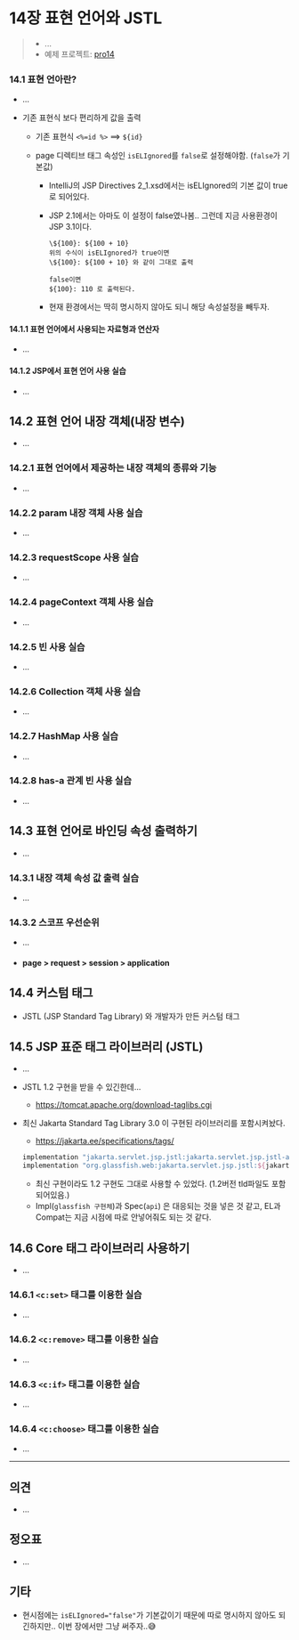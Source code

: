 # 14장 표현 언어와 JSTL



> * ...
> * 예제 프로젝트: [pro14](pro14)



### 14.1 표현 언아란?

* ...

* 기존 표현식 보다 편리하게 값을 출력

  * 기존 표현식 `<%=id %>` ==> `${id}`

  * page 디렉티브 태그 속성인 `isELIgnored`를 `false`로 설정해야함. (`false`가 기본값)

    * IntelliJ의 JSP Directives 2_1.xsd에서는 isELIgnored의 기본 값이 true로 되어있다.

    * JSP 2.1에서는 아마도 이 설정이 false였나봄.. 그런데 지금 사용환경이 JSP 3.1이다.

      ```
      \${100}: ${100 + 10} 
      위의 수식이 isELIgnored가 true이면 
      \${100}: ${100 + 10} 와 같이 그대로 출력
      
      false이면
      ${100}: 110 로 출력된다.
      ```

    * 현재 환경에서는 딱히 명시하지 않아도 되니 해당 속성설정을 빼두자.

      

      




#### 14.1.1 표현 언어에서 사용되는 자료형과 연산자

* ...

  

#### 14.1.2 JSP에서 표현 언어 사용 실습

* ...



## 14.2 표현 언어 내장 객체(내장 변수)

* ...

### 14.2.1 표현 언어에서 제공하는 내장 객체의 종류와 기능

* ...

### 14.2.2 param 내장 객체 사용 실습

* ...

### 14.2.3 requestScope 사용 실습

* ...

### 14.2.4 pageContext 객체 사용 실습

* ...

### 14.2.5 빈 사용 실습

* ...

### 14.2.6 Collection 객체 사용 실습

* ...

### 14.2.7 HashMap 사용 실습

* ...

### 14.2.8 has-a 관계 빈 사용 실습

* ...



## 14.3 표현 언어로 바인딩 속성 출력하기

* ...

### 14.3.1 내장 객체 속성 값 출력 실습

* ...

### 14.3.2 스코프 우선순위

* ...

* #### page > request > session > application



## 14.4 커스텀 태그

* JSTL (JSP Standard Tag Library) 와 개발자가 만든 커스텀 태그



## 14.5 JSP 표준 태그 라이브러리 (JSTL)

* ...

* JSTL 1.2 구현을 받을 수 있긴한데... 

  * https://tomcat.apache.org/download-taglibs.cgi

* 최신 Jakarta Standard Tag Library 3.0 이 구현된 라이브러리를 포함시켜놨다.

  * https://jakarta.ee/specifications/tags/

  ```groovy
  implementation "jakarta.servlet.jsp.jstl:jakarta.servlet.jsp.jstl-api:${jakartaServletJspJstlApiVersion}"
  implementation "org.glassfish.web:jakarta.servlet.jsp.jstl:${jakartaServletJspJstlVersion}"
  ```

  * 최신 구현이라도 1.2 구현도 그대로 사용할 수 있었다. (1.2버전 tld파일도 포함되어있음.)
  * Impl(`glassfish 구현체`)과 Spec(`api`) 은 대응되는 것을 넣은 것 같고, EL과 Compat는 지금 시점에 따로 안넣어줘도 되는 것 같다.



## 14.6 Core 태그 라이브러리 사용하기

* ...

### 14.6.1 `<c:set>` 태그를 이용한 실습

* ...

### 14.6.2 `<c:remove>` 태그를 이용한 실습

* ...

### 14.6.3 `<c:if>` 태그를 이용한 실습

* ...

### 14.6.4 `<c:choose>` 태그를 이용한 실습

* ...










---

## 의견

* ...

  

## 정오표

* ...
  


## 기타

* 현시점에는 `isELIgnored="false"`가 기본값이기 때문에 따로 명시하지 않아도 되긴하지만.. 이번 장에서만 그냥 써주자..😅

